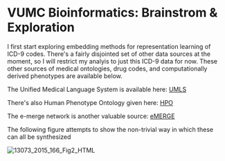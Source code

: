 # VUMC Bioinformatics: Brainstrom & Exploration

I first start exploring embedding methods for representation learning of ICD-9 codes. There's a fairly disjointed set of other data sources at the moment, so I will restrict my analyis to just this ICD-9 data for now. These other sources of medical ontologies, drug codes, and computationally derived phenotypes are available below.


The Unified Medical Language System is available here: [UMLS](https://www.nlm.nih.gov/research/umls/)

There's also Human Phenotype Ontology given here: [HPO](https://hpo.jax.org/app/download/ontology)

The e-merge network is another valuable source: [eMERGE](https://emerge-network.org/phenotyping-cohort-discovery-using-ehr-data/)

The following figure attempts to show the non-trivial way in which these can all be synthesized

![13073_2015_166_Fig2_HTML](https://user-images.githubusercontent.com/16658498/84840097-3b54ea80-b004-11ea-9001-5668cae44223.jpg)





